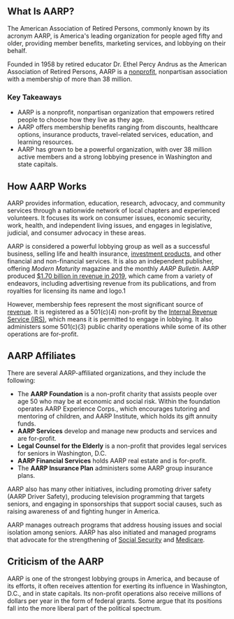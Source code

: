 ## What Is AARP?

The American Association of Retired Persons, commonly known by its acronym AARP, is America's leading organization for people aged fifty and older, providing member benefits, marketing services, and lobbying on their behalf.

Founded in 1958 by retired educator Dr. Ethel Percy Andrus as the American Association of Retired Persons, AARP is a [nonprofit](https://www.investopedia.com/terms/n/non-profitorganization.asp), nonpartisan association with a membership of more than 38 million.

### Key Takeaways

-   AARP is a nonprofit, nonpartisan organization that empowers retired people to choose how they live as they age.
-   AARP offers membership benefits ranging from discounts, healthcare options, insurance products, travel-related services, education, and learning resources.
-   AARP has grown to be a powerful organization, with over 38 million active members and a strong lobbying presence in Washington and state capitals.

## How AARP Works

AARP provides information, education, research, advocacy, and community services through a nationwide network of local chapters and experienced volunteers. It focuses its work on consumer issues, economic security, work, health, and independent living issues, and engages in legislative, judicial, and consumer advocacy in these areas.

AARP is considered a powerful lobbying group as well as a successful business, selling life and health insurance, [investment products](https://www.investopedia.com/terms/i/investment-product.asp), and other financial and non-financial services. It is also an independent publisher, offering _Modern Maturity_ magazine and the monthly _AARP Bulletin_. AARP produced [$1.70 billion in revenue in 2019](https://www.aarp.org/about-aarp/company/annual-reports/), which came from a variety of endeavors, including advertising revenue from its publications, and from royalties for licensing its name and logo.1

However, membership fees represent the most significant source of [revenue](https://www.investopedia.com/terms/r/revenue.asp). It is registered as a 501(c)(4) non-profit by the [Internal Revenue Service (IRS)](https://www.investopedia.com/terms/i/irs.asp), which means it is permitted to engage in lobbying. It also administers some 501(c)(3) public charity operations while some of its other operations are for-profit.

## AARP Affiliates

There are several AARP-affiliated organizations, and they include the following:

-   The **AARP Foundation** is a non-profit charity that assists people over age 50 who may be at economic and social risk. Within the foundation operates AARP Experience Corps., which encourages tutoring and mentoring of children, and AARP Institute, which holds its gift annuity funds.
-   **AARP Services** develop and manage new products and services and are for-profit.
-   **Legal Counsel for the Elderly** is a non-profit that provides legal services for seniors in Washington, D.C.
-   **AARP Financial Services** holds AARP real estate and is for-profit.
-   The **AARP Insurance Plan** administers some AARP group insurance plans.

AARP also has many other initiatives, including promoting driver safety (AARP Driver Safety), producing television programming that targets seniors, and engaging in sponsorships that support social causes, such as raising awareness of and fighting hunger in America.

AARP manages outreach programs that address housing issues and social isolation among seniors. AARP has also initiated and managed programs that advocate for the strengthening of [Social Security](https://www.investopedia.com/terms/s/socialsecurity.asp) and [Medicare](https://www.investopedia.com/terms/m/medicare.asp).

## Criticism of the AARP

AARP is one of the strongest lobbying groups in America, and because of its efforts, it often receives attention for exerting its influence in Washington, D.C., and in state capitals. Its non-profit operations also receive millions of dollars per year in the form of federal grants. Some argue that its positions fall into the more liberal part of the political spectrum.